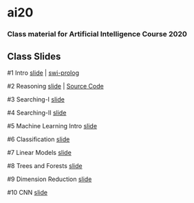 # ai20

### Class material for Artificial Intelligence Course 2020

## Class Slides
#1 Intro [slide](https://info-ruc.github.io/ai20/intro.pdf) 
| [swi-prolog](https://www.swi-prolog.org/)

#2 Reasoning [slide](https://info-ruc.github.io/ai20/reasoning.pdf) 
| [Source Code](https://info-ruc.github.io/ai20/reason.pl)

#3 Searching-I [slide](https://info-ruc.github.io/ai20/search-I.pdf) 

#4 Searching-II [slide](https://info-ruc.github.io/ai20/search-II.pdf) 

#5 Machine Learning Intro [slide](https://info-ruc.github.io/ai20/mlintro.pdf) 

#6 Classification [slide](https://info-ruc.github.io/ai20/classification.pdf) 

#7 Linear Models [slide](https://info-ruc.github.io/ai20/lines.pdf) 

#8 Trees and Forests [slide](https://info-ruc.github.io/ai20/trees.pdf) 

#9 Dimension Reduction [slide](https://info-ruc.github.io/ai20/dimension.pdf) 

#10 CNN [slide](https://info-ruc.github.io/ai20/cnn.pdf) 


